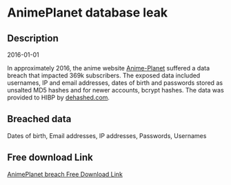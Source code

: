 # AnimePlanet database leak

## Description

2016-01-01

In approximately 2016, the anime website <a href="https://www.anime-planet.com/" target="_blank" rel="noopener">Anime-Planet</a> suffered a data breach that impacted 369k subscribers. The exposed data included usernames, IP and email addresses, dates of birth and passwords stored as unsalted MD5 hashes and for newer accounts, bcrypt hashes. The data was provided to HIBP by <a href="https://dehashed.com/" target="_blank" rel="noopener">dehashed.com</a>.

## Breached data

Dates of birth, Email addresses, IP addresses, Passwords, Usernames

## Free download Link

[AnimePlanet breach Free Download Link](https://link-to.net/1229997/862.5153857358563/dynamic/?r=aHR0cHM6Ly93d3cubWVkaWFmaXJlLmNvbS92aWV3LzR6ZE1VdE5jRXdSaFhEUS9hbmltZS1wbGFuZXQuY29tL2ZpbGU=)